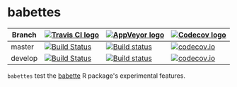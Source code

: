 # babettes

Branch|[![Travis CI logo](pics/TravisCI.png)](https://travis-ci.org)|[![AppVeyor logo](pics/AppVeyor.png)](https://www.appveyor.com)|[![Codecov logo](pics/Codecov.png)](https://www.codecov.io)
---|---|---|---
master|[![Build Status](https://travis-ci.org/ropensci/babettes.svg?branch=master)](https://travis-ci.org/ropensci/babettes)|[![Build status](https://ci.appveyor.com/api/projects/status/wy43dnx199ir3n2h/branch/master?svg=true)](https://ci.appveyor.com/project/ropensci/babettes/branch/master)|[![codecov.io](https://codecov.io/github/ropensci/babettes/coverage.svg?branch=master)](https://codecov.io/github/ropensci/babettes/branch/master)
develop|[![Build Status](https://travis-ci.org/ropensci/babettes.svg?branch=develop)](https://travis-ci.org/ropensci/babettes)|[![Build status](https://ci.appveyor.com/api/projects/status/wy43dnx199ir3n2h/branch/develop?svg=true)](https://ci.appveyor.com/project/ropensci/babettes/branch/develop)|[![codecov.io](https://codecov.io/github/ropensci/babettes/coverage.svg?branch=develop)](https://codecov.io/github/ropensci/babettes/branch/develop)

`babettes` test the [babette](https://github.com/ropensci/babette) 
R package's experimental features.

